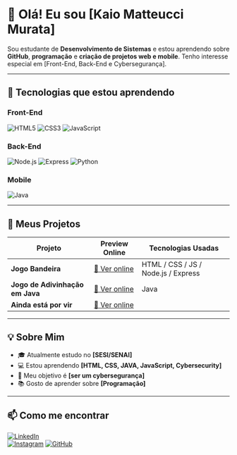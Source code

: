 # 👋 Olá! Eu sou [Kaio Matteucci Murata]

Sou estudante de **Desenvolvimento de Sistemas** e estou aprendendo sobre **GitHub**, **programação** e **criação de projetos web e mobile**. Tenho interesse especial em [Front-End, Back-End e Cybersegurança].

---

## 🎯 Tecnologias que estou aprendendo

### Front-End
![HTML5](https://img.shields.io/badge/-HTML5-E34F26?style=flat-square&logo=html5&logoColor=white)
![CSS3](https://img.shields.io/badge/-CSS3-1572B6?style=flat-square&logo=css3)
![JavaScript](https://img.shields.io/badge/-JavaScript-F7DF1E?style=flat-square&logo=javascript&logoColor=black)

### Back-End
![Node.js](https://img.shields.io/badge/-Node.js-339933?style=flat-square&logo=node.js&logoColor=white)
![Express](https://img.shields.io/badge/-Express-000000?style=flat-square&logo=express&logoColor=white)
![Python](https://img.shields.io/badge/-Python-3776AB?style=flat-square&logo=python&logoColor=white)

### Mobile
![Java](https://img.shields.io/badge/-Java-007396?style=flat-square&logo=java&logoColor=white)

---

## 🚀 Meus Projetos

| Projeto               | Preview Online                        | Tecnologias Usadas        |
|-----------------------|-------------------------------------|--------------------------|
| **Jogo Bandeira** | [🔗 Ver online](https://github.com/kaiomurata01/Jogo-Bandeiras) | HTML / CSS / JS / Node.js / Express         |
| **Jogo de Adivinhação em Java** | [🔗 Ver online](https://github.com/kaiomurata01/Jogo-de-Adivinha-o-em-Java) | Java |
| **Ainda está por vir** | [🔗 Ver online](https://seu-link.com) | |


---

## 💡 Sobre Mim

- 🎓 Atualmente estudo no **[SESI/SENAI]**
- 💻 Estou aprendendo **[HTML, CSS, JAVA, JavaScript, Cybersecurity]**
- 🎯 Meu objetivo é **[ser um cybersegurança]**
- 📚 Gosto de aprender sobre **[Programação]**

---

## 📫 Como me encontrar

[![LinkedIn](https://img.shields.io/badge/-LinkedIn-blue?style=flat-square&logo=linkedin&logoColor=white)](https://linkedin.com/in/seuusuario)  
[![Instagram](https://img.shields.io/badge/-Instagram-E4405F?style=flat-square&logo=instagram&logoColor=white)]([https://instagram.com/seuusuario](https://www.instagram.com/kaiomurata/?next=%2F))  
[![GitHub](https://img.shields.io/badge/-GitHub-181717?style=flat-square&logo=github&logoColor=white)]([https://github.com/seuusuario](https://github.com/kaiomurata01))
